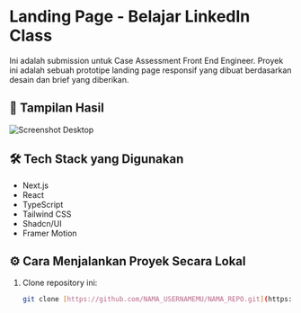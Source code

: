 # Landing Page - Belajar LinkedIn Class

Ini adalah submission untuk Case Assessment Front End Engineer. Proyek ini adalah sebuah prototipe landing page responsif yang dibuat berdasarkan desain dan brief yang diberikan.

## 🚀 Tampilan Hasil

![Screenshot Desktop](screenshot-desktop.png)

## 🛠️ Tech Stack yang Digunakan

- Next.js
- React
- TypeScript
- Tailwind CSS
- Shadcn/UI
- Framer Motion

## ⚙️ Cara Menjalankan Proyek Secara Lokal

1. Clone repository ini:
   ```bash
   git clone [https://github.com/NAMA_USERNAMEMU/NAMA_REPO.git](https://github.com/NAMA_USERNAMEMU/NAMA_REPO.git)
   ```
